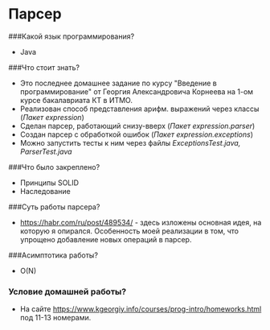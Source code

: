 # Парсер

###Какой язык программирования? 
* Java

###Что стоит знать?
* Это последнее домашнее задание по курсу "Введение в программирование" от Георгия Александровича Корнеева на 1-ом курсе бакалавриата КТ в ИТМО.
* Реализован способ представления арифм. выражений через классы (*Пакет expression*)
* Сделан парсер, работающий снизу-вверх (*Пакет expression.parser*)
* Создан парсер с обработкой ошибок (*Пакет expression.exceptions*)
* Можно запустить тесты к ним через файлы *ExceptionsTest.java, ParserTest.java*

###Что было закреплено?
* Принципы SOLID
* Наследование

###Суть работы парсера? 
* https://habr.com/ru/post/489534/ - здесь изложены основная идея, на которую я опирался. Особенность моей реализации в том, что упрощено добавление новых операций в парсер.

###Асимптотика работы?
* O(N)

### Условие домашней работы?
* На сайте https://www.kgeorgiy.info/courses/prog-intro/homeworks.html под 11-13 номерами.